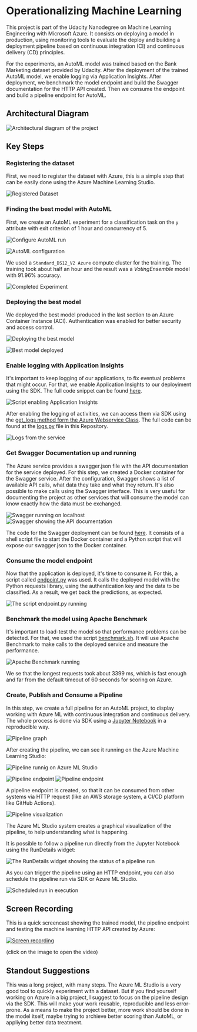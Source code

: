 # Operationalizing Machine Learning

This project is part of the Udacity Nanodegree on Machine Learning Engineering with Microsoft Azure. It consists on deploying a model in production, using monitoring tools to evaluate the deploy and building a deployment pipeline based on continuous integration (CI) and continuous delivery (CD) principles.

For the experiments, an AutoML model was trained based on the Bank Marketing dataset provided by Udacity. After the deployment of the trained AutoML model, we enable logging via Application Insights. After deployment, we benchmark the model endpoint and build the Swagger documentation for the HTTP API created. Then we consume the endpoint and build a pipeline endpoint for AutoML.

## Architectural Diagram
![Architectural diagram of the project](https://raw.githubusercontent.com/reis-r/nd00333_AZMLND_C2/master/architectural_diagram.png)

## Key Steps
### Registering the dataset
First, we need to register the dataset with Azure, this is a simple step that can be easily done using the Azure Machine Learning Studio.

![Registered Dataset](https://raw.githubusercontent.com/reis-r/nd00333_AZMLND_C2/master/screenshots/registered_datasets.PNG)

### Finding the best model with AutoML
First, we create an AutoML experiment for a classification task on the `y` attribute with exit criterion of 1 hour and concurrency of 5.

![Configure AutoML run](https://raw.githubusercontent.com/reis-r/nd00333_AZMLND_C2/master/screenshots/configure_run.PNG)

![AutoML configuration](https://raw.githubusercontent.com/reis-r/nd00333_AZMLND_C2/master/screenshots/automl_tweaks.PNG)

We used a `Standard_DS12_V2 Azure` compute cluster for the training. The training took about half an hour and the result was a *VotingEnsemble* model with 91.96% accuracy.

![Completed Experiment](https://raw.githubusercontent.com/reis-r/nd00333_AZMLND_C2/master/screenshots/completed_experiment.PNG)

### Deploying the best model
We deployed the best model produced in the last section to an Azure Container Instance (ACI). Authentication was enabled for better security and access control.

![Deploying the best model](https://raw.githubusercontent.com/reis-r/nd00333_AZMLND_C2/master/screenshots/deploying.PNG)

![Best model deployed](https://raw.githubusercontent.com/reis-r/Operationalizing-Machine-Learning/master/screenshots/endpoint.PNG)

### Enable logging with Application Insights
It's important to keep logging of our applications, to fix eventual problems that might occur. For that, we enable Application Insights to our deployiment using the SDK. The full code snippet can be found [here](https://github.com/reis-r/nd00333_AZMLND_C2/blob/master/code/enable_Application_Insights.py).

![Script enabling Application Insights](https://raw.githubusercontent.com/reis-r/nd00333_AZMLND_C2/master/screenshots/enable_application_insights.PNG)

After enabling the logging of activities, we can access them via SDK using the [get_logs method form the Azure Webservice Class](https://docs.microsoft.com/en-us/python/api/azureml-core/azureml.core.webservice(class)?view=azure-ml-py#get-logs-num-lines-5000--init-false-). The full code can be found at the [logs.py](https://github.com/reis-r/nd00333_AZMLND_C2/blob/master/code/logs.py) file in this Repository.

![Logs from the service](https://raw.githubusercontent.com/reis-r/nd00333_AZMLND_C2/master/screenshots/logs.PNG)

### Get Swagger Documentation up and running
The Azure service provides a swagger.json file with the API documentation for the service deployed. For this step, we created a Docker container for the Swagger service. After the configuration, Swagger shows a list of available API calls, what data they take and what they return. It's also possible to make calls using the Swagger interface. This is very useful for documenting the project as other services that will consume the model can know exactly how the data must be exchanged.

![Swagger running on localhost](https://raw.githubusercontent.com/reis-r/Operationalizing-Machine-Learning/master/screenshots/swagger.PNG)
![Swagger showing the API documentation](https://raw.githubusercontent.com/reis-r/Operationalizing-Machine-Learning/master/screenshots/swagger_methods.PNG)

The code for the Swagger deployment can be found [here](https://github.com/reis-r/Operationalizing-Machine-Learning/tree/master/code/swagger). It consists of a shell script file to start the Docker container and a Python script that will expose our swagger.json to the Docker container.

### Consume the model endpoint
Now that the application is deployed, it's time to consume it. For this, a script called [endpoint.py](https://github.com/reis-r/Operationalizing-Machine-Learning/blob/master/code/endpoint.py) was used. It calls the deployed model with the Python requests library, using the authentication key and the data to be classified. As a result, we get back the predictions, as expected.

![The script endpoint.py running](https://raw.githubusercontent.com/reis-r/Operationalizing-Machine-Learning/master/screenshots/endpoint_python_script_working.PNG)

### Benchmark the model using Apache Benchmark
It's important to load-test the model so that performance problems can be detected. For that, we used the script [benchmark.sh](https://github.com/reis-r/Operationalizing-Machine-Learning/blob/master/code/benchmark.sh). It will use Apache Benchmark to make calls to the deployed service and measure the performance.

![Apache Benchmark running](https://raw.githubusercontent.com/reis-r/Operationalizing-Machine-Learning/master/screenshots/apache_benchmark_running.PNG)

We se that the longest requests took about 3399 ms, which is fast enough and far from the default timeout of 60 seconds for scoring on Azure.

### Create, Publish and Consume a Pipeline
In this step, we create a full pipeline for an AutoML project, to display working with Azure ML with continuous integration and continuous delivery. The whole process is done via SDK using a [Jupyter Notebook](https://github.com/reis-r/Operationalizing-Machine-Learning/blob/master/code/aml-pipelines-with-automated-machine-learning-step.ipynb) in a reproducible way.

![Pipeline graph](https://raw.githubusercontent.com/reis-r/Operationalizing-Machine-Learning/master/screenshots/pipeline_graph.png)

After creating the pipeline, we can see it running on the Azure Machine Learning Studio:

![Pipeline runnig on Azure ML Studio](https://raw.githubusercontent.com/reis-r/Operationalizing-Machine-Learning/master/screenshots/pipeline_run.png)


![Pipeline endpoint](https://raw.githubusercontent.com/reis-r/Operationalizing-Machine-Learning/master/screenshots/pipeline_endpoint.png)
![Pipeline endpoint](https://raw.githubusercontent.com/reis-r/Operationalizing-Machine-Learning/master/screenshots/published_pipeline.png)

A pipeline endpoint is created, so that it can be consumed from other systems via HTTP request (like an AWS storage system, a CI/CD platform like GitHub Actions).

![Pipeline visualization](https://raw.githubusercontent.com/reis-r/Operationalizing-Machine-Learning/master/screenshots/dataset_automl_module.png)

The Azure ML Studio system creates a graphical visualization of the pipeline, to help understanding what is happening.

It is possible to follow a pipeline run directly from the Jupyter Notebook using the RunDetails widget:

![The RunDetails widget showing the status of a pipeline run](https://raw.githubusercontent.com/reis-r/Operationalizing-Machine-Learning/master/screenshots/run_details.png)

As you can trigger the pipeline using an HTTP endpoint, you can also schedule the pipeline run via SDK or Azure ML Studio.

![Scheduled run in execution](https://raw.githubusercontent.com/reis-r/Operationalizing-Machine-Learning/master/screenshots/scheduled_run.png)

## Screen Recording

This is a quick screencast showing the trained model, the pipeline endpoint and testing the machine learning HTTP API created by Azure:

[![Screen recording](https://img.youtube.com/vi/DxCXNT5-WhM/0.jpg)](https://www.youtube.com/watch?v=DxCXNT5-WhM)

(click on the image to open the video)

## Standout Suggestions
This was a long project, with many steps. The Azure ML Studio is a very good tool to quickly experiment with a dataset. But if you find yourself working on Azure in a big project, I suggest to focus on the pipeline design via the SDK. This will make your work reusable, reproducible and less error-prone.
As a means to make the project better, more work should be done in the model itself, maybe trying to archieve better scoring than AutoML, or appliying better data treatment.

